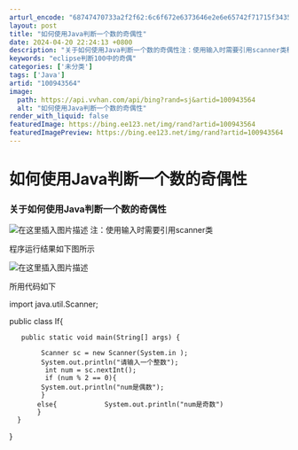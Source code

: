 ```yaml
---
arturl_encode: "68747470733a2f2f62:6c6f672e6373646e2e6e65742f71715f34353339363338392f:61727469636c652f64657461696c732f313030393433353634"
layout: post
title: "如何使用Java判断一个数的奇偶性"
date: 2024-04-20 22:24:13 +0800
description: "关于如何使用Java判断一个数的奇偶性注：使用输入时需要引用scanner类程序运行结果如下图所示所"
keywords: "eclipse判断100中的奇偶"
categories: ['未分类']
tags: ['Java']
artid: "100943564"
image:
  path: https://api.vvhan.com/api/bing?rand=sj&artid=100943564
  alt: "如何使用Java判断一个数的奇偶性"
render_with_liquid: false
featuredImage: https://bing.ee123.net/img/rand?artid=100943564
featuredImagePreview: https://bing.ee123.net/img/rand?artid=100943564
---
```


# 如何使用Java判断一个数的奇偶性

### 关于如何使用Java判断一个数的奇偶性

![在这里插入图片描述](https://i-blog.csdnimg.cn/blog_migrate/fd7d20ab96945171c593084e39d0a207.png)
注：使用输入时需要引用scanner类
  
程序运行结果如下图所示

![在这里插入图片描述](https://i-blog.csdnimg.cn/blog_migrate/0c79dd26242c541488f016e7567a5e1c.png)
  
所用代码如下
  
import java.util.Scanner;

public class If{

```
   public static void main(String[] args) { 
        
        Scanner sc = new Scanner(System.in ); 
        System.out.println("请输入一个整数"); 
         int num = sc.nextInt();
         if (num % 2 == 0){  
        System.out.println("num是偶数");
        }       
       else{            System.out.println("num是奇数")
       }
  }           

```

}